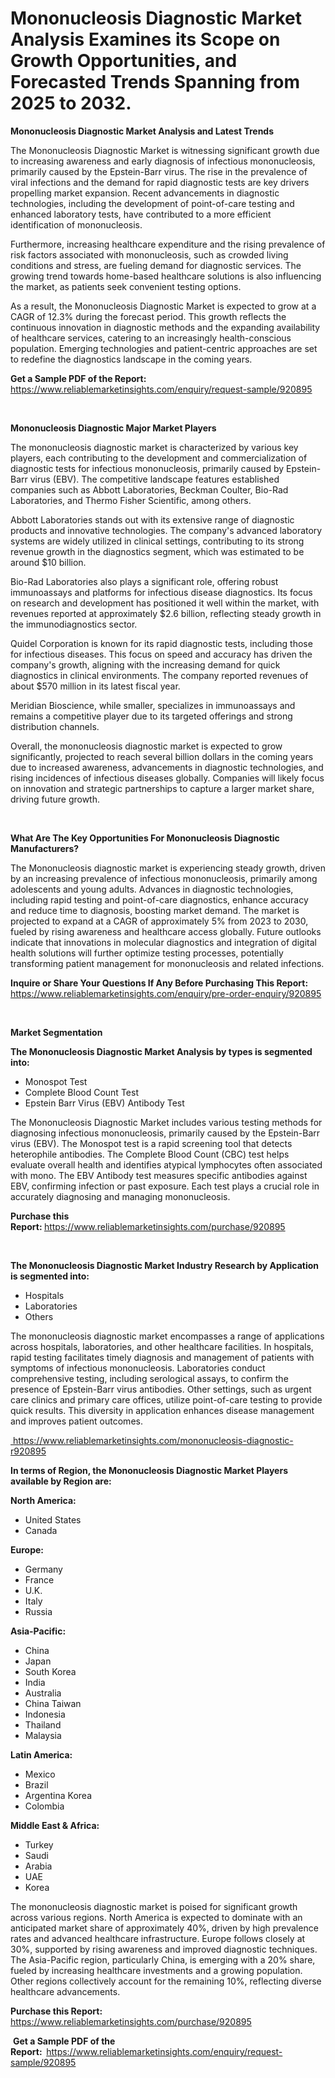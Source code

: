 <p><h1>Mononucleosis Diagnostic Market Analysis Examines its Scope on Growth Opportunities, and Forecasted Trends Spanning from 2025 to 2032.</h1></p><p><strong>Mononucleosis Diagnostic Market Analysis and Latest Trends</strong></p>
<p><p>The Mononucleosis Diagnostic Market is witnessing significant growth due to increasing awareness and early diagnosis of infectious mononucleosis, primarily caused by the Epstein-Barr virus. The rise in the prevalence of viral infections and the demand for rapid diagnostic tests are key drivers propelling market expansion. Recent advancements in diagnostic technologies, including the development of point-of-care testing and enhanced laboratory tests, have contributed to a more efficient identification of mononucleosis.</p><p>Furthermore, increasing healthcare expenditure and the rising prevalence of risk factors associated with mononucleosis, such as crowded living conditions and stress, are fueling demand for diagnostic services. The growing trend towards home-based healthcare solutions is also influencing the market, as patients seek convenient testing options.</p><p>As a result, the Mononucleosis Diagnostic Market is expected to grow at a CAGR of 12.3% during the forecast period. This growth reflects the continuous innovation in diagnostic methods and the expanding availability of healthcare services, catering to an increasingly health-conscious population. Emerging technologies and patient-centric approaches are set to redefine the diagnostics landscape in the coming years.</p></p>
<p><strong>Get a Sample PDF of the Report:&nbsp;</strong> <a href="https://www.reliablemarketinsights.com/enquiry/request-sample/920895?utm_campaign=3004&utm_medium=2&utm_source=Github&utm_content=ia&utm_term=18042025&utm_id=mononucleosis-diagnostic">https://www.reliablemarketinsights.com/enquiry/request-sample/920895</a></p>
<p>&nbsp;</p>
<p><strong>Mononucleosis Diagnostic Major Market Players</strong></p>
<p><p>The mononucleosis diagnostic market is characterized by various key players, each contributing to the development and commercialization of diagnostic tests for infectious mononucleosis, primarily caused by Epstein-Barr virus (EBV). The competitive landscape features established companies such as Abbott Laboratories, Beckman Coulter, Bio-Rad Laboratories, and Thermo Fisher Scientific, among others.</p><p>Abbott Laboratories stands out with its extensive range of diagnostic products and innovative technologies. The company's advanced laboratory systems are widely utilized in clinical settings, contributing to its strong revenue growth in the diagnostics segment, which was estimated to be around $10 billion.</p><p>Bio-Rad Laboratories also plays a significant role, offering robust immunoassays and platforms for infectious disease diagnostics. Its focus on research and development has positioned it well within the market, with revenues reported at approximately $2.6 billion, reflecting steady growth in the immunodiagnostics sector.</p><p>Quidel Corporation is known for its rapid diagnostic tests, including those for infectious diseases. This focus on speed and accuracy has driven the company's growth, aligning with the increasing demand for quick diagnostics in clinical environments. The company reported revenues of about $570 million in its latest fiscal year.</p><p>Meridian Bioscience, while smaller, specializes in immunoassays and remains a competitive player due to its targeted offerings and strong distribution channels. </p><p>Overall, the mononucleosis diagnostic market is expected to grow significantly, projected to reach several billion dollars in the coming years due to increased awareness, advancements in diagnostic technologies, and rising incidences of infectious diseases globally. Companies will likely focus on innovation and strategic partnerships to capture a larger market share, driving future growth.</p></p>
<p>&nbsp;</p>
<p><strong>What Are The Key Opportunities For Mononucleosis Diagnostic Manufacturers?</strong></p>
<p><p>The Mononucleosis diagnostic market is experiencing steady growth, driven by an increasing prevalence of infectious mononucleosis, primarily among adolescents and young adults. Advances in diagnostic technologies, including rapid testing and point-of-care diagnostics, enhance accuracy and reduce time to diagnosis, boosting market demand. The market is projected to expand at a CAGR of approximately 5% from 2023 to 2030, fueled by rising awareness and healthcare access globally. Future outlooks indicate that innovations in molecular diagnostics and integration of digital health solutions will further optimize testing processes, potentially transforming patient management for mononucleosis and related infections.</p></p>
<p><strong>Inquire or Share Your Questions If Any Before Purchasing This Report:</strong> <a href="https://www.reliablemarketinsights.com/enquiry/pre-order-enquiry/920895?utm_campaign=3004&utm_medium=2&utm_source=Github&utm_content=ia&utm_term=18042025&utm_id=mononucleosis-diagnostic">https://www.reliablemarketinsights.com/enquiry/pre-order-enquiry/920895</a></p>
<p>&nbsp;</p>
<p><strong>Market Segmentation</strong></p>
<p><strong>The Mononucleosis Diagnostic Market Analysis by types is segmented into:</strong></p>
<p><ul><li>Monospot Test</li><li>Complete Blood Count Test</li><li>Epstein Barr Virus (EBV) Antibody Test</li></ul></p>
<p><p>The Mononucleosis Diagnostic Market includes various testing methods for diagnosing infectious mononucleosis, primarily caused by the Epstein-Barr virus (EBV). The Monospot test is a rapid screening tool that detects heterophile antibodies. The Complete Blood Count (CBC) test helps evaluate overall health and identifies atypical lymphocytes often associated with mono. The EBV Antibody test measures specific antibodies against EBV, confirming infection or past exposure. Each test plays a crucial role in accurately diagnosing and managing mononucleosis.</p></p>
<p><strong>Purchase this Report:&nbsp;</strong><a href="https://www.reliablemarketinsights.com/purchase/920895?utm_campaign=3004&utm_medium=2&utm_source=Github&utm_content=ia&utm_term=18042025&utm_id=mononucleosis-diagnostic">https://www.reliablemarketinsights.com/purchase/920895</a></p>
<p>&nbsp;</p>
<p><strong>The Mononucleosis Diagnostic Market Industry Research by Application is segmented into:</strong></p>
<p><ul><li>Hospitals</li><li>Laboratories</li><li>Others</li></ul></p>
<p><p>The mononucleosis diagnostic market encompasses a range of applications across hospitals, laboratories, and other healthcare facilities. In hospitals, rapid testing facilitates timely diagnosis and management of patients with symptoms of infectious mononucleosis. Laboratories conduct comprehensive testing, including serological assays, to confirm the presence of Epstein-Barr virus antibodies. Other settings, such as urgent care clinics and primary care offices, utilize point-of-care testing to provide quick results. This diversity in application enhances disease management and improves patient outcomes.</p></p>
<p><a href="https://www.reliablemarketinsights.com/mononucleosis-diagnostic-r920895?utm_campaign=3004&utm_medium=2&utm_source=Github&utm_content=ia&utm_term=18042025&utm_id=mononucleosis-diagnostic">&nbsp;https://www.reliablemarketinsights.com/mononucleosis-diagnostic-r920895</a></p>
<p><strong>In terms of Region, the Mononucleosis Diagnostic Market Players available by Region are:</strong></p>
<p>
    <p> <strong> North America: </strong>
        <ul>
            <li>United States</li>
            <li>Canada</li>
        </ul>
        </p> 
    <p> <strong> Europe: </strong>
        <ul>
            <li>Germany</li>
            <li>France</li>
            <li>U.K.</li>
            <li>Italy</li>
            <li>Russia</li>
        </ul>
        </p> 
    <p> <strong> Asia-Pacific: </strong>
        <ul>
            <li>China</li>
            <li>Japan</li>
            <li>South Korea</li>
            <li>India</li>
            <li>Australia</li>
            <li>China Taiwan</li>
            <li>Indonesia</li>
            <li>Thailand</li>
            <li>Malaysia</li>
        </ul>
        </p> 
    <p> <strong> Latin America: </strong>
        <ul>
            <li>Mexico</li>
            <li>Brazil</li>
            <li>Argentina Korea</li>
            <li>Colombia</li>
        </ul>
        </p> 
    <p> <strong> Middle East & Africa: </strong>
        <ul>
            <li>Turkey</li>
            <li>Saudi</li>
            <li>Arabia</li>
            <li>UAE</li>
            <li>Korea</li>
        </ul>
    </p>
    </p>
<p><p>The mononucleosis diagnostic market is poised for significant growth across various regions. North America is expected to dominate with an anticipated market share of approximately 40%, driven by high prevalence rates and advanced healthcare infrastructure. Europe follows closely at 30%, supported by rising awareness and improved diagnostic techniques. The Asia-Pacific region, particularly China, is emerging with a 20% share, fueled by increasing healthcare investments and a growing population. Other regions collectively account for the remaining 10%, reflecting diverse healthcare advancements.</p></p>
<p><strong>Purchase this Report: </strong><a href="https://www.reliablemarketinsights.com/purchase/920895?utm_campaign=3004&utm_medium=2&utm_source=Github&utm_content=ia&utm_term=18042025&utm_id=mononucleosis-diagnostic">https://www.reliablemarketinsights.com/purchase/920895</a></p>
<p>&nbsp;<strong>Get a Sample PDF of the Report:&nbsp;&nbsp;</strong><a href="https://www.reliablemarketinsights.com/enquiry/request-sample/920895?utm_campaign=3004&utm_medium=2&utm_source=Github&utm_content=ia&utm_term=18042025&utm_id=mononucleosis-diagnostic">https://www.reliablemarketinsights.com/enquiry/request-sample/920895</a></p>
<p><strong></strong></p>
<p><p></p><p></p><p></p></p>